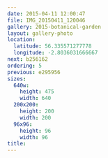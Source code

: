 ```yaml
---
date: 2015-04-11 12:00:47
file: IMG_20150411_120046
gallery: 2015-botanical-garden
layout: gallery-photo
location:
  latitude: 56.335571277778
  longitude: -2.8036031666667
next: b256162
ordering: 5
previous: e295956
sizes:
  640w:
    height: 475
    width: 640
  200x200:
    height: 200
    width: 200
  96x96:
    height: 96
    width: 96
title: 
---
```

